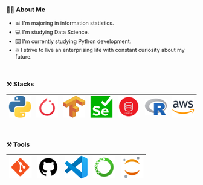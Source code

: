 ### 🧒🏻 About Me

* 📊 I'm majoring in information statistics.
* 💻 I'm studying Data Science.
* ⌨️ I'm currently studying Python development.
* 🔥 I strive to live an enterprising life with constant curiosity about my future.

<br>

### ⚒️ Stacks
| <img src="images/stacks/python.png" width=60> | <img src="images/stacks/pytorch.png" width=60> | <img src="images/stacks/tensorflow.png" width=60> | <img src="images/stacks/selenium.png" width=60> | <img src="images/stacks/oracle.png" width=60> | <img src="images/stacks/R.svg" width=60> | <img src="images/stacks/aws.png" width=60> |
|:---:|:---:|:---:|:---:|:---:|:---:|:---:|

<br>

### ⚒️ Tools

|<img src="images/tools/git.png" width=60>| <img src="images/tools/github.png" width=60>| <img src="images/tools/visualstudio.png" width=60> | <img src="images/tools/anaconda.png" width=60> | <img src="images/tools/jupyter.png" width=60> |
|:---:|:---:|:---:|:---:|:---:|

